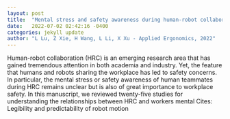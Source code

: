 ```yaml
---
layout: post
title:  "Mental stress and safety awareness during human-robot collaboration-Review"
date:   2022-07-02 02:42:16 -0400
categories: jekyll update
author: "L Lu, Z Xie, H Wang, L Li, X Xu - Applied Ergonomics, 2022"
---
```

Human-robot collaboration (HRC) is an emerging research area that has gained tremendous attention in both academia and industry. Yet, the feature that humans and robots sharing the workplace has led to safety concerns. In particular, the mental stress or safety awareness of human teammates during HRC remains unclear but is also of great importance to workplace safety. In this manuscript, we reviewed twenty-five studies for understanding the relationships between HRC and workers  mental  Cites: Legibility and predictability of robot motion